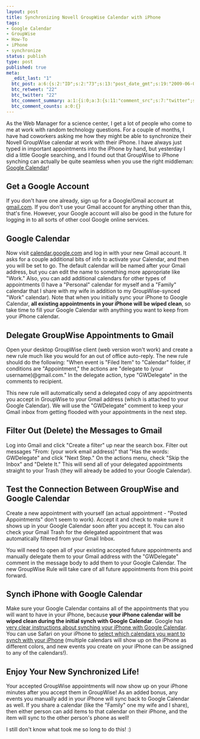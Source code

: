```yaml
---
layout: post
title: Synchronizing Novell GroupWise Calendar with iPhone
tags:
- Google Calendar
- GroupWise
- How-To
- iPhone
- synchronize
status: publish
type: post
published: true
meta:
  _edit_last: "1"
  btc_post: a:6:{s:2:"ID";s:2:"73";s:13:"post_date_gmt";s:19:"2009-06-09 18:21:32";s:23:"initial_import_date_gmt";s:19:"2009-06-09 20:36:55";s:20:"last_import_date_gmt";s:19:"2009-07-09 17:13:08";s:4:"hits";s:1:"6";s:6:"misses";s:3:"818";}
  btc_retweet: "22"
  btc_twitter: "22"
  btc_comment_summary: a:1:{i:0;a:3:{s:11:"comment_src";s:7:"twitter";s:3:"cnt";s:1:"6";s:7:"enabled";s:1:"0";}}
  btc_comment_counts: a:0:{}
---
```

As the Web Manager for a science center, I get a lot of people who come to me at work with random technology questions. For a couple of months, I have had coworkers asking me how they might be able to synchronize their Novell GroupWise calendar at work with their iPhone. I have always just typed in important appointments into the iPhone by hand, but yesterday I did a little Google searching, and I found out that GroupWise to iPhone synching can actually be quite seamless when you use the right middleman: [Google Calendar](http://calendar.google.com/)!

## Get a Google Account

If you don't have one already, sign up for a Google/Gmail account at [gmail.com](http://www.gmail.com/). If you don't use your Gmail account for anything other than this, that's fine. However, your Google account will also be good in the future for logging in to all sorts of other cool Google online services.

## Google Calendar

Now visit [calendar.google.com](http://calendar.google.com/) and log in with your new Gmail account. It asks for a couple additional bits of info to activate your Calendar, and then you will be set to go. The default calendar will be named after your Gmail address, but you can edit the name to something more appropriate like "Work." Also, you can add additional calendars for other types of appointments (I have a "Personal" calendar for myself and a "Family" calendar that I share with my wife in addition to my GroupWise-synced "Work" calendar). Note that when you initially sync your iPhone to Google Calendar, **all existing appointments in your iPhone will be wiped clean**, so take time to fill your Google Calendar with anything you want to keep from your iPhone calendar.

## Delegate GroupWise Appointments to Gmail

Open your desktop GroupWise client (web version won't work) and create a new rule much like you would for an out of office auto-reply. The new rule should do the following: "When event is "Filed Item" to "Calendar" folder, if conditions are "Appointment," the actions are "delegate to (your username)@gmail.com." In the delegate action, type "GWDelegate" in the comments to recipient.

This new rule will automatically send a delegated copy of any appointments you accept in GroupWise to your Gmail address (which is attached to your Google Calendar). We will use the "GWDelegate" comment to keep your Gmail inbox from getting flooded with your appointments in the next step.

## Filter Out (Delete) the Messages to Gmail

Log into Gmail and click "Create a filter" up near the search box. Filter out messages "From: (your work email address)" that "Has the words: GWDelegate" and click "Next Step." On the actions menu, check "Skip the Inbox" and "Delete It." This will send all of your delegated appointments straight to your Trash (they will already be added to your Google Calendar).

## Test the Connection Between GroupWise and Google Calendar

Create a new appointment with yourself (an actual appointment - "Posted Appointments" don't seem to work). Accept it and check to make sure it shows up in your Google Calendar soon after you accept it. You can also check your Gmail Trash for the delegated appointment that was automatically filtered from your Gmail Inbox.

You will need to open all of your existing accepted future appointments and manually delegate them to your Gmail address with the "GWDelegate" comment in the message body to add them to your Google Calendar. The new GroupWise Rule will take care of all future appointments from this point forward.

## Synch iPhone with Google Calendar

Make sure your Google Calendar contains all of the appointments that you will want to have in your iPhone, because **your iPhone calendar will be wiped clean during the initial synch with Google Calendar**. Google has [very clear instructions about synching your iPhone with Google Calendar](http://www.google.com/support/mobile/bin/answer.py?hl=en&amp;answer=138740). You can use Safari on your iPhone to [select which calendars you want to synch with your iPhone](http://www.google.com/support/mobile/bin/answer.py?hl=en&amp;answer=139206) (multiple calendars will show up on the iPhone as different colors, and new events you create on your iPhone can be assigned to any of the calendars!).

## Enjoy Your New Synchronized Life!

Your accepted GroupWise appointments will now show up on your iPhone minutes after you accept them in GroupWise! As an added bonus, any events you manually add in your iPhone will sync back to Google Calendar as well. If you share a calendar (like the "Family" one my wife and I share), then either person can add items to that calendar on their iPhone, and the item will sync to the other person's phone as well!

I still don't know what took me so long to do this! :)
